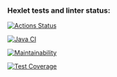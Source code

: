 ### Hexlet tests and linter status:
[![Actions Status](https://github.com/fireyorkUP/java-project-99/actions/workflows/hexlet-check.yml/badge.svg)](https://github.com/fireyorkUP/java-project-99/actions)

[![Java CI](https://github.com/fireyorkUP/java-project-99/actions/workflows/github-actions-demo.yml/badge.svg)](https://github.com/fireyorkUP/java-project-99/actions/workflows/github-actions-demo.yml)

[![Maintainability](https://api.codeclimate.com/v1/badges/f49bdabf2afe65b6587f/maintainability)](https://codeclimate.com/github/fireyorkUP/java-project-99/maintainability)

[![Test Coverage](https://api.codeclimate.com/v1/badges/f49bdabf2afe65b6587f/test_coverage)](https://codeclimate.com/github/fireyorkUP/java-project-99/test_coverage)
